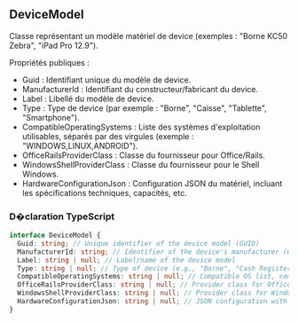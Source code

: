 ﻿## DeviceModel

Classe représentant un modèle matériel de device (exemples : "Borne KC50 Zebra", "iPad Pro 12.9").

Propriétés publiques :
- Guid : Identifiant unique du modèle de device.
- ManufacturerId : Identifiant du constructeur/fabricant du device.
- Label : Libellé du modèle de device.
- Type : Type de device (par exemple : "Borne", "Caisse", "Tablette", "Smartphone").
- CompatibleOperatingSystems : Liste des systèmes d'exploitation utilisables, séparés par des virgules (exemple : "WINDOWS,LINUX,ANDROID").
- OfficeRailsProviderClass : Classe du fournisseur pour Office/Rails.
- WindowsShellProviderClass : Classe du fournisseur pour le Shell Windows.
- HardwareConfigurationJson : Configuration JSON du matériel, incluant les spécifications techniques, capacités, etc.

### D�claration TypeScript
```typescript
interface DeviceModel {
  Guid: string; // Unique identifier of the device model (GUID)
  ManufacturerId: string; // Identifier of the device's manufacturer (GUID)
  Label: string | null; // Label/name of the device model
  Type: string | null; // Type of device (e.g., "Borne", "Cash Register", "Tablet", "Smartphone")
  CompatibleOperatingSystems: string | null; // Compatible OS list, comma separated (e.g., "WINDOWS,LINUX,ANDROID")
  OfficeRailsProviderClass: string | null; // Provider class for Office/Rails
  WindowsShellProviderClass: string | null; // Provider class for Windows Shell
  HardwareConfigurationJson: string | null; // JSON configuration with technical specifications etc.
}
```